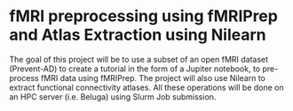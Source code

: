 # fMRI preprocessing using fMRIPrep and Atlas Extraction using Nilearn

The goal of this project will be to use a subset of an open fMRI dataset (Prevent-AD) to create a tutorial in the form of
a Jupiter notebook, to pre-process fMRI data using fMRIPrep. The project will also use Nilearn to extract functional
connectivity atlases. All these operations will be done on an HPC server (i.e. Beluga) using Slurm Job submission.
